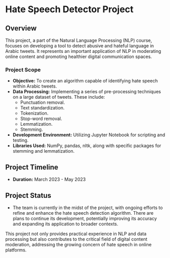 # Hate Speech Detector Project

## Overview
This project, a part of the Natural Language Processing (NLP) course, focuses on developing a tool to detect abusive and hateful language in Arabic tweets. It represents an important application of NLP in moderating online content and promoting healthier digital communication spaces.

### Project Scope
- **Objective:** To create an algorithm capable of identifying hate speech within Arabic tweets.
- **Data Processing:** Implementing a series of pre-processing techniques on a large dataset of tweets. These include:
  - Punctuation removal.
  - Text standardization.
  - Tokenization.
  - Stop-word removal.
  - Lemmatization.
  - Stemming.
- **Development Environment:** Utilizing Jupyter Notebook for scripting and testing.
- **Libraries Used:** NumPy, pandas, nltk, along with specific packages for stemming and lemmatization.

## Project Timeline
- **Duration:** March 2023 - May 2023

## Project Status
- The team is currently in the midst of the project, with ongoing efforts to refine and enhance the hate speech detection algorithm. There are plans to continue its development, potentially improving its accuracy and expanding its application to broader contexts.

This project not only provides practical experience in NLP and data processing but also contributes to the critical field of digital content moderation, addressing the growing concern of hate speech in online platforms.
